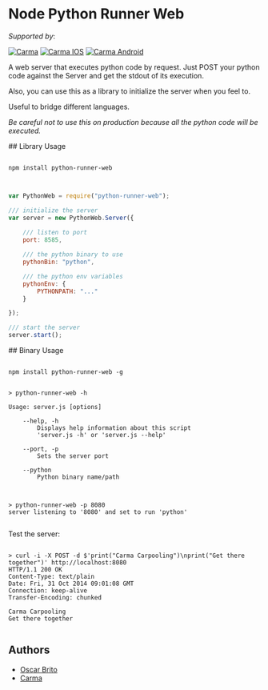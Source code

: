 
# Node Python Runner Web

*Supported by*:

[![Carma](https://raw.githubusercontent.com/teamcarma/node-python-runner-web/master/assets/banner.png)](https://carmacarpool.com/)
[![Carma IOS](https://raw.githubusercontent.com/teamcarma/node-python-runner-web/master/assets/ios.png)](https://carmacarpool.com/ios)
[![Carma Android](https://raw.githubusercontent.com/teamcarma/node-python-runner-web/master/assets/android.png)](https://carmacarpool.com/android)



A web server that executes python code by request. Just POST your python code against the Server 
and get the stdout of its execution.

Also, you can use this as a library to initialize the server when you feel to.

Useful to bridge different languages. 

*Be careful not to use this on production because all the python code 
will be executed.*



## Library Usage

```shell

npm install python-runner-web

```


```js


var PythonWeb = require("python-runner-web");

/// initialize the server
var server = new PythonWeb.Server({ 
	
	/// listen to port
	port: 8585,

	/// the python binary to use
	pythonBin: "python",

	/// the python env variables
	pythonEnv: {
		PYTHONPATH: "..."
	}

});

/// start the server
server.start();


```

## Binary Usage

```shell

npm install python-runner-web -g

```

```shell

> python-runner-web -h

Usage: server.js [options]

	--help, -h
		Displays help information about this script
		'server.js -h' or 'server.js --help'

	--port, -p
		Sets the server port

	--python
		Python binary name/path


```

```shell

> python-runner-web -p 8080
server listening to '8080' and set to run 'python'


```

Test the server: 

```shell

> curl -i -X POST -d $'print("Carma Carpooling")\nprint("Get there together")' http://localhost:8080
HTTP/1.1 200 OK
Content-Type: text/plain
Date: Fri, 31 Oct 2014 09:01:08 GMT
Connection: keep-alive
Transfer-Encoding: chunked

Carma Carpooling
Get there together


```

## Authors

* [Oscar Brito](https://twitter.com/aetheon)
* [Carma](https://twitter.com/TeamCarma)
